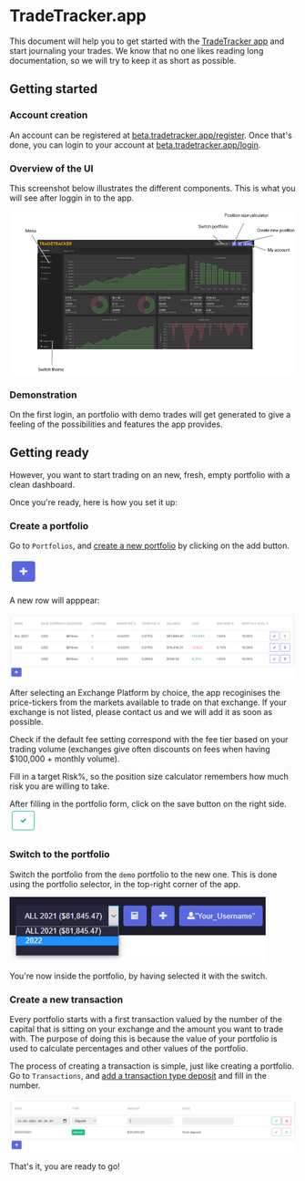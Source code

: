 # TradeTracker.app
This document will help you to get started with the [TradeTracker app](https://beta.tradetracker.app) and start journaling your trades. We know that no one likes reading long documentation, so we will try to keep it as short as possible.


## Getting started

### Account creation
An account can be registered at [beta.tradetracker.app/register](https://beta.tradetracker.app/register). Once that's done, you can login to your account at [beta.tradetracker.app/login](https://beta.tradetracker.app/login).

### Overview of the UI
This screenshot below illustrates the different components. This is what you will see after loggin in to the app.

![UI](documentation-images/ui.png)

### Demonstration
On the first login, an portfolio with demo trades will get generated to give a feeling of the possibilities and features the app provides.

## Getting ready
However, you want to start trading on an new, fresh, empty portfolio with a clean dashboard.

Once you're ready, here is how you set it up:

### Create a portfolio
Go to `Portfolios`, and [create a new portfolio](https://beta.tradetracker.app/portfolios#new) by clicking on the add button.

![Add button](documentation-images/addButton.PNG)

A new row will apppear:

![Portfolio](documentation-images/portfolios.PNG)

After selecting an Exchange Platform by choice, the app recoginises the price-tickers from the markets available to trade on that exchange.
If your exchange is not listed, please contact us and we will add it as soon as possible.

Check if the default fee setting correspond with the fee tier based on your trading volume (exchanges give often discounts on fees when having $100,000 + monthly volume).

Fill in a target Risk%, so the position size calculator remembers how much risk you are willing to take.

After filling in the portfolio form, click on the save button on the right side.
![Save Button](documentation-images/saveButtonForm.PNG)

### Switch to the portfolio
Switch the portfolio from the `demo` portfolio to the new one. This is done using the portfolio selector, in the top-right corner of the app.

![Switch portfolio](documentation-images/switch.png)

You're now inside the portfolio, by having selected it with the switch.

### Create a new transaction
Every portfolio starts with a first transaction valued by the number of the capital that is sitting on your exchange and the amount you want to trade with. 
The purpose of doing this is because the value of your portfolio is used to calculate percentages and other values of the portfolio.

The process of creating a transaction is simple, just like creating a portfolio. Go to `Transactions`, and [add a transaction type deposit](https://beta.tradetracker.app/transactions#new) and fill in the number.

![Transaction](documentation-images/transaction.PNG)

That's it, you are ready to go!